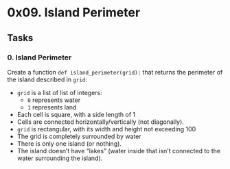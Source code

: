 # 0x09. Island Perimeter

## Tasks

### 0. Island Perimeter

Create a function `def island_perimeter(grid):` that returns the perimeter of the island described in `grid`:

- `grid` is a list of list of integers:
  - `0` represents water
  - `1` represents land
- Each cell is square, with a side length of 1
- Cells are connected horizontally/vertically (not diagonally).
- `grid` is rectangular, with its width and height not exceeding 100
- The grid is completely surrounded by water
- There is only one island (or nothing).
- The island doesn’t have “lakes” (water inside that isn’t connected to the water surrounding the island).
